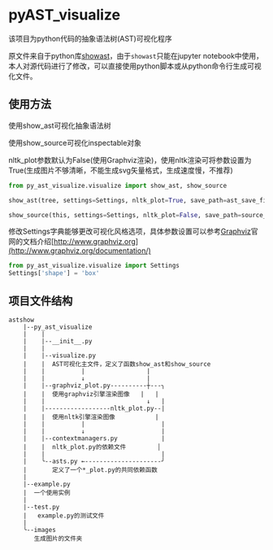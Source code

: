 # pyAST_visualize


该项目为python代码的抽象语法树(AST)可视化程序

原文件来自于python库[showast](https://github.com/hchasestevens/show_ast)，由于`showast`只能在jupyter notebook中使用，本人对源代码进行了修改，可以直接使用python脚本或从python命令行生成可视化文件。

## 使用方法

使用show_ast可视化抽象语法树

使用show_source可视化inspectable对象

nltk_plot参数默认为False(使用Graphviz渲染)，使用nltk渲染可将参数设置为True(生成图片不够清晰，不能生成svg矢量格式，生成速度慢，不推荐)

```python
from py_ast_visualize.visualize import show_ast, show_source

show_ast(tree, settings=Settings, nltk_plot=True, save_path=ast_save_file, format='svg')

show_source(this, settings=Settings, nltk_plot=False, save_path=source_save_file, format='png')
```

修改Settings字典能够更改可视化风格选项，具体参数设置可以参考[Graphviz](http://www.graphviz.org)官网的文档介绍[http://www.graphviz.org](http://www.graphviz.org/documentation/)
```python
from py_ast_visualize.visualize import Settings
Settings['shape'] = 'box'
```


## 项目文件结构

```
astshow
    |--py_ast_visualize
    |    |
    |    |--__init__.py
    |    |
    |    |--visualize.py
    |    |  AST可视化主文件，定义了函数show_ast和show_source
    |    |          |                 |
    |    |          ↓                 |
    |    |--graphviz_plot.py----------┼---╮
    |    |  使用graphviz引擎渲染图像   |   |
    |    |                            ↓   |
    |    |------------------nltk_plot.py--|
    |    |  使用nltk引擎渲染图像           |
    |    |          |                     |
    |    |          ↓                     |
    |    |--contextmanagers.py            |
    |    |  nltk_plot.py的依赖文件         ▏
    |    |                                |
    |    ╰--asts.py ←---------------------╯
    |       定义了一个*_plot.py的共同依赖函数
    |
    |--example.py
    |  一个使用实例
    |
    |--test.py
    |   example.py的测试文件
    |
    ╰--images
       生成图片的文件夹
```
    
